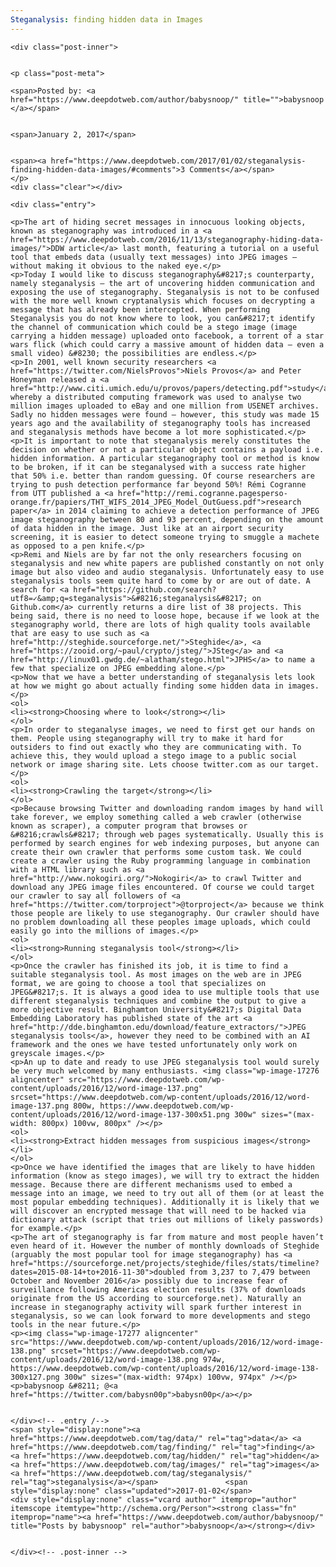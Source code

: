 ```yaml
---
Steganalysis: finding hidden data in Images
---
```

<article class="post-listing post-17272 post type-post status-publish format-standard has-post-thumbnail hentry category-deepdot-news tag-data tag-finding tag-hidden tag-images tag-steganalysis">
    
    <div class="post-inner">
    
    
    <p class="post-meta">
    
    <span>Posted by: <a href="https://www.deepdotweb.com/author/babysnoop/" title="">babysnoop </a></span>
    
    
    <span>January 2, 2017</span>
    
    
    <span><a href="https://www.deepdotweb.com/2017/01/02/steganalysis-finding-hidden-data-images/#comments">3 Comments</a></span>
    </p>
    <div class="clear"></div>
    
    <div class="entry">
    
    <p>The art of hiding secret messages in innocuous looking objects, known as steganography was introduced in a <a href="https://www.deepdotweb.com/2016/11/13/steganography-hiding-data-images/">DDW article</a> last month, featuring a tutorial on a useful tool that embeds data (usually text messages) into JPEG images – without making it obvious to the naked eye.</p>
    <p>Today I would like to discuss steganography&#8217;s counterparty, namely steganalysis – the art of uncovering hidden communication and exposing the use of steganography. Steganalysis is not to be confused with the more well known cryptanalysis which focuses on decrypting a message that has already been intercepted. When performing Steganalysis you do not know where to look, you can&#8217;t identify the channel of communication which could be a stego image (image carrying a hidden message) uploaded onto facebook, a torrent of a star wars flick (which could carry a massive amount of hidden data – even a small video) &#8230; the possibilities are endless.</p>
    <p>In 2001, well known security researchers <a href="https://twitter.com/NielsProvos">Niels Provos</a> and Peter Honeyman released a <a href="http://www.citi.umich.edu/u/provos/papers/detecting.pdf">study</a> whereby a distributed computing framework was used to analyse two million images uploaded to eBay and one million from USENET archives. Sadly no hidden messages were found – however, this study was made 15 years ago and the availability of steganography tools has increased and steganalysis methods have become a lot more sophisticated.</p>
    <p>It is important to note that steganalysis merely constitutes the decision on whether or not a particular object contains a payload i.e. hidden information. A particular steganography tool or method is know to be broken, if it can be steganalysed with a success rate higher that 50% i.e. better than random guessing. Of course researchers are trying to push detection performance far beyond 50%! Rémi Cogranne from UTT published a <a href="http://remi.cogranne.pagesperso-orange.fr/papiers/THT_WIFS_2014_JPEG_Model_OutGuess.pdf">research paper</a> in 2014 claiming to achieve a detection performance of JPEG image steganography between 80 and 93 percent, depending on the amount of data hidden in the image. Just like at an airport security screening, it is easier to detect someone trying to smuggle a machete as opposed to a pen knife.</p>
    <p>Remi and Niels are by far not the only researchers focusing on steganalysis and new white papers are published constantly on not only image but also video and audio steganalysis. Unfortunately easy to use steganalysis tools seem quite hard to come by or are out of date. A search for <a href="https://github.com/search?utf8=✓&amp;q=steganalysis">&#8216;steganalysis&#8217; on Github.com</a> currently returns a dire list of 38 projects. This being said, there is no need to loose hope, because if we look at the steganography world, there are lots of high quality tools available that are easy to use such as <a href="http://steghide.sourceforge.net/">Steghide</a>, <a href="https://zooid.org/~paul/crypto/jsteg/">JSteg</a> and <a href="http://linux01.gwdg.de/~alatham/stego.html">JPHS</a> to name a few that specialize on JPEG embedding alone.</p>
    <p>Now that we have a better understanding of steganalysis lets look at how we might go about actually finding some hidden data in images.</p>
    <ol>
    <li><strong>Choosing where to look</strong></li>
    </ol>
    <p>In order to steganalyse images, we need to first get our hands on them. People using steganography will try to make it hard for outsiders to find out exactly who they are communicating with. To achieve this, they would upload a stego image to a public social network or image sharing site. Lets choose twitter.com as our target.</p>
    <ol>
    <li><strong>Crawling the target</strong></li>
    </ol>
    <p>Because browsing Twitter and downloading random images by hand will take forever, we employ something called a web crawler (otherwise known as scraper), a computer program that browses or &#8216;crawls&#8217; through web pages systematically. Usually this is performed by search engines for web indexing purposes, but anyone can create their own crawler that performs some custom task. We could create a crawler using the Ruby programming language in combination with a HTML library such as <a href="http://www.nokogiri.org/">Nokogiri</a> to crawl Twitter and download any JPEG image files encountered. Of course we could target our crawler to say all followers of <a href="https://twitter.com/torproject">@torproject</a> because we think those people are likely to use steganography. Our crawler should have no problem downloading all these peoples image uploads, which could easily go into the millions of images.</p>
    <ol>
    <li><strong>Running steganalysis tool</strong></li>
    </ol>
    <p>Once the crawler has finished its job, it is time to find a suitable steganalysis tool. As most images on the web are in JPEG format, we are going to choose a tool that specializes on JPEG&#8217;s. It is always a good idea to use multiple tools that use different steganalysis techniques and combine the output to give a more objective result. Binghamton University&#8217;s Digital Data Embedding Laboratory has published state of the art <a href="http://dde.binghamton.edu/download/feature_extractors/">JPEG steganalysis tools</a>, however they need to be combined with an AI framework and the ones we have tested unfortunately only work on greyscale images.</p>
    <p>An up to date and ready to use JPEG steganalysis tool would surely be very much welcomed by many enthusiasts. <img class="wp-image-17276 aligncenter" src="https://www.deepdotweb.com/wp-content/uploads/2016/12/word-image-137.png" srcset="https://www.deepdotweb.com/wp-content/uploads/2016/12/word-image-137.png 800w, https://www.deepdotweb.com/wp-content/uploads/2016/12/word-image-137-300x51.png 300w" sizes="(max-width: 800px) 100vw, 800px" /></p>
    <ol>
    <li><strong>Extract hidden messages from suspicious images</strong></li>
    </ol>
    <p>Once we have identified the images that are likely to have hidden information (know as stego images), we will try to extract the hidden message. Because there are different mechanisms used to embed a message into an image, we need to try out all of them (or at least the most popular embedding techniques). Additionally it is likely that we will discover an encrypted message that will need to be hacked via dictionary attack (script that tries out millions of likely passwords) for example.</p>
    <p>The art of steganography is far from mature and most people haven’t even heard of it. However the number of monthly downloads of Steghide (arguably the most popular tool for image steganography) has <a href="https://sourceforge.net/projects/steghide/files/stats/timeline?dates=2015-08-14+to+2016-11-30">doubled from 3,237 to 7,479 between October and November 2016</a> possibly due to increase fear of surveillance following Americas election results (37% of downloads originate from the US according to sourceforge.net). Naturally an increase in steganography activity will spark further interest in steganalysis, so we can look forward to more developments and stego tools in the near future.</p>
    <p><img class="wp-image-17277 aligncenter" src="https://www.deepdotweb.com/wp-content/uploads/2016/12/word-image-138.png" srcset="https://www.deepdotweb.com/wp-content/uploads/2016/12/word-image-138.png 974w, https://www.deepdotweb.com/wp-content/uploads/2016/12/word-image-138-300x127.png 300w" sizes="(max-width: 974px) 100vw, 974px" /></p>
    <p>babysnoop &#8211; @<a href="https://twitter.com/babysn00p">babysn00p</a></p>
    
    
    </div><!-- .entry /-->
    <span style="display:none"><a href="https://www.deepdotweb.com/tag/data/" rel="tag">data</a> <a href="https://www.deepdotweb.com/tag/finding/" rel="tag">finding</a> <a href="https://www.deepdotweb.com/tag/hidden/" rel="tag">hidden</a> <a href="https://www.deepdotweb.com/tag/images/" rel="tag">images</a> <a href="https://www.deepdotweb.com/tag/steganalysis/" rel="tag">steganalysis</a></span>				<span style="display:none" class="updated">2017-01-02</span>
    <div style="display:none" class="vcard author" itemprop="author" itemscope itemtype="http://schema.org/Person"><strong class="fn" itemprop="name"><a href="https://www.deepdotweb.com/author/babysnoop/" title="Posts by babysnoop" rel="author">babysnoop</a></strong></div>
    
    
    </div><!-- .post-inner -->
</article><!-- .post-listing -->

